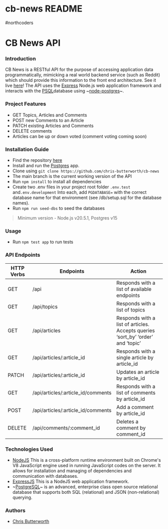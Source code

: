 # cb-news README
#northcoders
# CB News API 
### Introduction
CB News is a RESTful API for the purpose of accessing application data programmatically, mimicking a real world backend service (such as Reddit) which should provide this information to the front end architecture.
See it live [here](https://cb-news.onrender.com/api)!
The API uses the [Express](https://expressjs.com/) Node.js web application framework and interacts with the [PSQL](https://www.postgresql.org/download/)database using ~[node-postgres](https://node-postgres.com/)~.
### Project Features
* GET Topics, Articles and Comments
* POST new Comments to an Article
* PATCH existing Articles and Comments
* DELETE comments
* Articles can be up or down voted (comment voting coming soon)

### Installation Guide
* Find the repository [here](https://github.com/chris-butterworth/cb-news) 
* Install and run the [Postgres](https://www.postgresql.org/download/) app.
* Clone using `git clone https://github.com/chris-butterworth/cb-news`
* The main branch is the current working version of the API
* Run `npm install` to install all dependencies
* Create two .env files in your project root folder `.env.test` and`.env.development` Into each, add `PGDATABASE=` with the correct database name for that environment (see /db/setup.sql for the database names).
* Run `npm run seed-dbs` to seed the databases

> Minimum version - Node.js v20.5.1, Postgres v15

### Usage
* Run `npm test app` to run tests
### API Endpoints
| HTTP Verbs | Endpoints                          | Action                                                       |
|------------|------------------------------------|--------------------------------------------------------------|
| GET        | /api                               | Responds with a list of available endpoints                  |
| GET        | /api/topics                        | Responds with a list of topics                               |
| GET        | /api/articles                      | Responds with a list of articles. Accepts queries ‘sort_by’ ‘order’ and ‘topic’ |
| GET        | /api/articles/:article_id          | Responds with a single article by article_id                 |
| PATCH      | /api/articles/:article_id          | Updates an article by article_id                             |
| GET        | /api/articles/:article_id/comments | Responds with a list of comments by article_id               |
| POST       | /api/articles/:article_id/comments | Add a comment by article_id                                  |
| DELETE     | /api/comments/:comment_id          | Deletes a comment by comment_id                              |
### Technologies Used
* [NodeJS](https://nodejs.org/) This is a cross-platform runtime environment built on Chrome's V8 JavaScript engine used in running JavaScript codes on the server. It allows for installation and managing of dependencies and communication with databases.
* [ExpressJS](https://www.expresjs.org/) This is a NodeJS web application framework.
* ~[PostgreSQL](https://www.postgresql.org/)~ is an advanced, enterprise class open source relational database that supports both SQL (relational) and JSON (non-relational) querying. 
### Authors
* [Chris Butterworth](https://github.com/chris-butterworth)